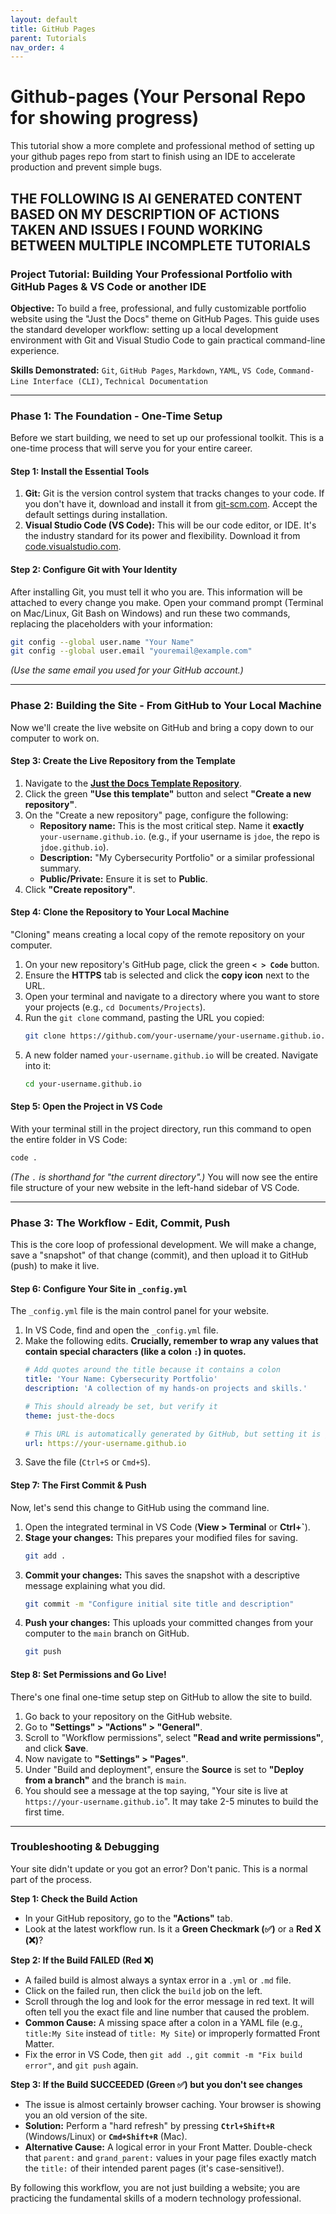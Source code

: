 ```yaml
---
layout: default
title: GitHub Pages
parent: Tutorials
nav_order: 4
---
```

# Github-pages (Your Personal Repo for showing progress)

This tutorial show a more complete and professional method of setting up your github pages repo from start to finish using an IDE to accelerate production and prevent simple bugs.

**THE FOLLOWING IS AI GENERATED CONTENT BASED ON MY DESCRIPTION OF ACTIONS TAKEN AND ISSUES I FOUND WORKING BETWEEN MULTIPLE INCOMPLETE TUTORIALS**
---

### **Project Tutorial: Building Your Professional Portfolio with GitHub Pages & VS Code or another IDE**

**Objective:** To build a free, professional, and fully customizable portfolio website using the "Just the Docs" theme on GitHub Pages. This guide uses the standard developer workflow: setting up a local development environment with Git and Visual Studio Code to gain practical command-line experience.

**Skills Demonstrated:** `Git`, `GitHub Pages`, `Markdown`, `YAML`, `VS Code`, `Command-Line Interface (CLI)`, `Technical Documentation`

---

### **Phase 1: The Foundation - One-Time Setup**

Before we start building, we need to set up our professional toolkit. This is a one-time process that will serve you for your entire career.

#### **Step 1: Install the Essential Tools**

1.  **Git:** Git is the version control system that tracks changes to your code. If you don't have it, download and install it from [git-scm.com](https://git-scm.com/downloads). Accept the default settings during installation.
2.  **Visual Studio Code (VS Code):** This will be our code editor, or IDE. It's the industry standard for its power and flexibility. Download it from [code.visualstudio.com](https://code.visualstudio.com/).

#### **Step 2: Configure Git with Your Identity**

After installing Git, you must tell it who you are. This information will be attached to every change you make. Open your command prompt (Terminal on Mac/Linux, Git Bash on Windows) and run these two commands, replacing the placeholders with your information:

```bash
git config --global user.name "Your Name"
git config --global user.email "youremail@example.com"
```
*(Use the same email you used for your GitHub account.)*

---

### **Phase 2: Building the Site - From GitHub to Your Local Machine**

Now we'll create the live website on GitHub and bring a copy down to our computer to work on.

#### **Step 3: Create the Live Repository from the Template**

1.  Navigate to the **[Just the Docs Template Repository](https://github.com/just-the-docs/just-the-docs-template)**.
2.  Click the green **"Use this template"** button and select **"Create a new repository"**.
3.  On the "Create a new repository" page, configure the following:
    *   **Repository name:** This is the most critical step. Name it **exactly** `your-username.github.io`. (e.g., if your username is `jdoe`, the repo is `jdoe.github.io`).
    *   **Description:** "My Cybersecurity Portfolio" or a similar professional summary.
    *   **Public/Private:** Ensure it is set to **Public**.
4.  Click **"Create repository"**.

#### **Step 4: Clone the Repository to Your Local Machine**

"Cloning" means creating a local copy of the remote repository on your computer.

1.  On your new repository's GitHub page, click the green **`< > Code`** button.
2.  Ensure the **HTTPS** tab is selected and click the **copy icon** next to the URL.
3.  Open your terminal and navigate to a directory where you want to store your projects (e.g., `cd Documents/Projects`).
4.  Run the `git clone` command, pasting the URL you copied:
    ```bash
    git clone https://github.com/your-username/your-username.github.io.git
    ```
5.  A new folder named `your-username.github.io` will be created. Navigate into it:
    ```bash
    cd your-username.github.io
    ```

#### **Step 5: Open the Project in VS Code**

With your terminal still in the project directory, run this command to open the entire folder in VS Code:
```bash
code .
```
*(The `.` is shorthand for "the current directory".)*
You will now see the entire file structure of your new website in the left-hand sidebar of VS Code.

---

### **Phase 3: The Workflow - Edit, Commit, Push**

This is the core loop of professional development. We will make a change, save a "snapshot" of that change (commit), and then upload it to GitHub (push) to make it live.

#### **Step 6: Configure Your Site in `_config.yml`**

The `_config.yml` file is the main control panel for your website.

1.  In VS Code, find and open the `_config.yml` file.
2.  Make the following edits. **Crucially, remember to wrap any values that contain special characters (like a colon `:`) in quotes.**
    ```yaml
    # Add quotes around the title because it contains a colon
    title: 'Your Name: Cybersecurity Portfolio'
    description: 'A collection of my hands-on projects and skills.'
    
    # This should already be set, but verify it
    theme: just-the-docs
    
    # This URL is automatically generated by GitHub, but setting it is good practice
    url: https://your-username.github.io
    ```
3.  Save the file (`Ctrl+S` or `Cmd+S`).

#### **Step 7: The First Commit & Push**

Now, let's send this change to GitHub using the command line.

1.  Open the integrated terminal in VS Code (**View > Terminal** or **Ctrl+`**).
2.  **Stage your changes:** This prepares your modified files for saving.
    ```bash
    git add .
    ```
3.  **Commit your changes:** This saves the snapshot with a descriptive message explaining what you did.
    ```bash
    git commit -m "Configure initial site title and description"
    ```
4.  **Push your changes:** This uploads your committed changes from your computer to the `main` branch on GitHub.
    ```bash
    git push
    ```

#### **Step 8: Set Permissions and Go Live!**

There's one final one-time setup step on GitHub to allow the site to build.

1.  Go back to your repository on the GitHub website.
2.  Go to **"Settings" > "Actions" > "General"**.
3.  Scroll to "Workflow permissions", select **"Read and write permissions"**, and click **Save**.
4.  Now navigate to **"Settings" > "Pages"**.
5.  Under "Build and deployment", ensure the **Source** is set to **"Deploy from a branch"** and the branch is `main`.
6.  You should see a message at the top saying, "Your site is live at `https://your-username.github.io`". It may take 2-5 minutes to build the first time.

---

### **Troubleshooting & Debugging**

Your site didn't update or you got an error? Don't panic. This is a normal part of the process.

**Step 1: Check the Build Action**
*   In your GitHub repository, go to the **"Actions"** tab.
*   Look at the latest workflow run. Is it a **Green Checkmark (✅)** or a **Red X (❌)**?

**Step 2: If the Build FAILED (Red ❌)**
*   A failed build is almost always a syntax error in a `.yml` or `.md` file.
*   Click on the failed run, then click the `build` job on the left.
*   Scroll through the log and look for the error message in red text. It will often tell you the exact file and line number that caused the problem.
*   **Common Cause:** A missing space after a colon in a YAML file (e.g., `title:My Site` instead of `title: My Site`) or improperly formatted Front Matter.
*   Fix the error in VS Code, then `git add .`, `git commit -m "Fix build error"`, and `git push` again.

**Step 3: If the Build SUCCEEDED (Green ✅) but you don't see changes**
*   The issue is almost certainly browser caching. Your browser is showing you an old version of the site.
*   **Solution:** Perform a "hard refresh" by pressing **`Ctrl+Shift+R`** (Windows/Linux) or **`Cmd+Shift+R`** (Mac).
*   **Alternative Cause:** A logical error in your Front Matter. Double-check that `parent:` and `grand_parent:` values in your page files exactly match the `title:` of their intended parent pages (it's case-sensitive!).

By following this workflow, you are not just building a website; you are practicing the fundamental skills of a modern technology professional.
